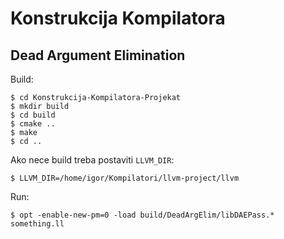# Konstrukcija Kompilatora

## Dead Argument Elimination


Build:

    $ cd Konstrukcija-Kompilatora-Projekat
    $ mkdir build
    $ cd build
    $ cmake ..
    $ make
    $ cd ..

Ako nece build treba postaviti `LLVM_DIR`:

    $ LLVM_DIR=/home/igor/Kompilatori/llvm-project/llvm

Run:

    $ opt -enable-new-pm=0 -load build/DeadArgElim/libDAEPass.* something.ll
